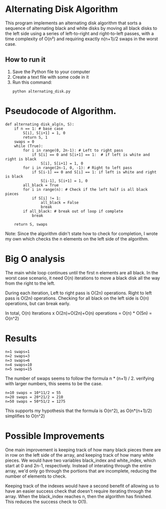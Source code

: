 # Alternating Disk Algorithm

This program implements an alternating disk algorithm that sorts a sequence of alternating black and white disks by moving all black disks to the left side using a series of left-to-right and right-to-left passes, with a time complexity of O(n²) and requiring exactly n(n+1)/2 swaps in the worst case.

## How to run it

1. Save the Python file to your computer
2. Create a text file with some code in it
3. Run this command:
   ```
   python alternating_disk.py
   ```

# Pseudocode of Algorithm.
```
def alternating disk_alg(n, S): 
    if n == 1: # base case 
        S[i], S[i+1] = 1, 0
        return S, 1
    swaps = 0
    while (True):
        for i in range(0, 2n-1): # Left to right pass
            if S[i] == 0 and S[i+1] == 1:  # if left is white and right is black
                S[i], S[i+1] = 1, 0
        for i in range(2n-1, 0, -1): # Right to left pass
            if S[i-1] == 0 and S[i] == 1: if left is white and right is black
                S[i-1], S[i+1] = 1, 0
        all_black = True 
        for i in range(n): # Check if the left half is all black pieces
            if S[i] != 1:
                all_black = False
                break
        if all_black: # break out of loop if complete
            break

    return S, swaps
```

Note: Since the algorithm didn't state how to check for completion, I wrote my own which checks the n elements on the left side of the algorithm.

# Big O analysis
The main while loop continues until the first n elements are all black. In the worst case scenario, it need O(n) iterations to move a black disk all the way from the right to the left.

During each iteration, 
Left to right pass is O(2n) operations.
Right to left pass is O(2n) operations.
Checking for all black on the left side is O(n) operations, but can break early.

In total,
O(n) Iterations x
O(2n)+O(2n)+O(n) operations
= O(n) * O(5n)
= O(n^2)

# Results
```
n=1 swaps=1
n=2 swaps=3
n=3 swaps=6
n=4 swaps=10
n=5 swaps=15
```
The number of swaps seems to follow the formula n * (n+1) / 2.
verifying with larger numbers, this seems to be the case.

```
n=10 swaps = 10*11/2 = 55
n=20 swaps = 20*21/2 = 210
n=50 swaps = 50*51/2 = 1275
```
This supports my hypothesis that the formula is O(n^2), as O(n*(n+1)/2) simplifies to O(n^2)

# Possible Improvements
One main improvement is keeping track of how many black pieces there are in row on the left side of the array, and keeping track of how many white pieces. We would have two variables black_index and white_index, which start at 0 and 2n-1, respectively. Instead of interating through the entire array, we'd only go through the portions that are incomplete, reducing the number of elements to check. 

Keeping track of the indexes would have a second benefit of allowing us to have an easier success check that doesn't require iterating through the array. When the black_index reaches n, then the algorithm has finished. This reduces the success check to O(1).